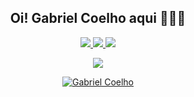 <h2 align="center">Oi! Gabriel Coelho aqui 👋👨‍💻</h2>

<p align="center">
  <a href="https://www.linkedin.com/in/gabrielcoelhox/">
    <img src="https://img.shields.io/badge/-linkedin-blue?style=for-the-badge&logo=Linkedin&logoColor=white">
  </a>
  <a href="mailto:gabriel.coelhox@gmail.com">
    <img src="https://img.shields.io/badge/-Gmail-c14438?style=for-the-badge&logo=Gmail&logoColor=white">
  </a>
  <a href="https://www.instagram.com/gabrielcoelhox/">
    <img src="https://img.shields.io/badge/Instagram-E4405F?style=for-the-badge&logo=instagram&logoColor=white">
  </a>
</p>

<div align="center">
  <a href="https://github.com/gabrielcoelhox">
<img src="https://github-readme-stats.vercel.app/api/top-langs/?username=gabrielcoelhox&layout=compact&theme=react"/></a>
</br>  
</div>

<p align="center">
  <a href="https://git.io/streak-stats">
    <img src="https://nirzak-streak-stats.vercel.app?user=gabrielcoelhox&theme=react&locale=en_USR&date_format=M%20j%5B%2C%20Y%5D" alt="Gabriel Coelho">
  </a>
</p>

##

[instagram]: https://instagram.com/gabrielcoelhox
[linkedin]: https://linkedin.com/in/gabrielcoelhox
